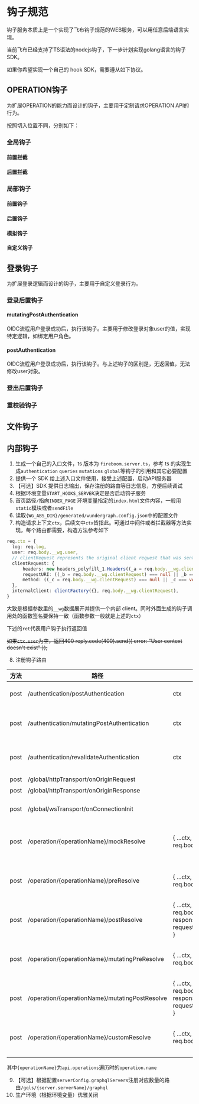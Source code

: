 # 钩子规范

钩子服务本质上是一个实现了飞布钩子规范的WEB服务，可以用任意后端语言实现。

当前飞布已经支持了TS语法的nodejs钩子，下一步计划实现golang语言的钩子SDK。

如果你希望实现一个自己的 hook  SDK，需要遵从如下协议。

## OPERATION钩子

为扩展OPERATION的能力而设计的钩子，主要用于定制请求OPERATION API的行为。

按照切入位置不同，分别如下：

### 全局钩子

#### 前置拦截



#### 后置拦截



### 局部钩子

#### 前置钩子



#### 后置钩子



#### 模拟钩子



#### 自定义钩子



## 登录钩子

为扩展登录逻辑而设计的钩子，主要用于自定义登录行为。

### 登录后置钩子

#### mutatingPostAuthentication

OIDC流程用户登录成功后，执行该钩子。主要用于修改登录对象user的值，实现特定逻辑，如绑定用户角色。



#### postAuthentication

OIDC流程用户登录成功后，执行该钩子。与上述钩子的区别是，无返回值，无法修改user对象。



### 登出后置钩子



### 重校验钩子





## 文件钩子



## 内部钩子









1. 生成一个自己的入口文件，ts 版本为 `fireboom.server.ts`，参考 ts 的实现生成`authentication` `queries` `mutations` `global`等钩子的引用和其它必要配置
2. 提供一个 SDK 给上述入口文件使用，接受上述配置，启动API服务器
3. 【可选】SDK 提供日志输出，保存注册的路由等日志信息，方便后续调试
4. 根据环境变量`START_HOOKS_SERVER`决定是否启动钩子服务
5. 首页路径`/`指向`INDEX_PAGE` 环境变量指定的`index.html`文件内容，一般用`static`模块或者`sendFile`
6. 读取`{WG_ABS_DIR}/generated/wundergraph.config.json`中的配置文件
7. 构造请求上下文`ctx`，后续文中`ctx`皆指此。可通过中间件或者拦截器等方法实现，每个路由都需要，构造方法参考如下

```ts
req.ctx = {
  log: req.log,
  user: req.body.__wg.user,
  // clientRequest represents the original client request that was sent initially to the WunderNode.
  clientRequest: {
      headers: new headers_polyfill_1.Headers((_a = req.body.__wg.clientRequest) === null || _a === void 0 ? void 0 : _a.headers),
      requestURI: ((_b = req.body.__wg.clientRequest) === null || _b === void 0 ? void 0 : _b.requestURI) || '',
      method: ((_c = req.body.__wg.clientRequest) === null || _c === void 0 ? void 0 : _c.method) || 'GET',
  },
  internalClient: clientFactory({}, req.body.__wg.clientRequest),
}
```

大致是根据参数里的`__wg`数据展开并提供一个内部 client。同时外面生成的钩子调用处的函数签名要保持一致（函数参数一般就是上述的`ctx`）

下述的`ret`代表用户钩子执行返回值

~~如果`ctx.user`为空，返回400 reply.code(400).send({ error: "User context doesn't exist" });~~

8. 注册钩子路由



| 方法   | 路径                                             | 入参                                                                 | 成功出参                                                                                                                              | 失败出参                                                      | 说明                                                                       |
| ---- | ---------------------------------------------- | ------------------------------------------------------------------ | --------------------------------------------------------------------------------------------------------------------------------- | --------------------------------------------------------- | ------------------------------------------------------------------------ |
| post | /authentication/postAuthentication             | ctx                                                                | { hook: 'postAuthentication' }                                                                                                    | { hook: 'postAuthentication', error }                     | 有用户钩子函数则调用该函数，成功200，失败500，下同                                             |
| post | /authentication/mutatingPostAuthentication     | ctx                                                                | { hook: 'postAuthentication', response: 函数返回值, setClientRequestHeaders: 参考flattenHeaders }                                        | { hook: 'postAuthentication', error }                     |                                                                          |
| post | /authentication/revalidateAuthentication       | ctx                                                                | { hook: 'revalidateAuthentication', response: ret, setClientRequestHeaders: 参考flattenHeaders }                                    | { hook: 'revalidateAuthentication', error }               |                                                                          |
| post | /global/httpTransport/onOriginRequest          |                                                                    |                                                                                                                                   |                                                           | 不常用，参考 ts 源码实现                                                           |
| post | /global/httpTransport/onOriginResponse         |                                                                    |                                                                                                                                   |                                                           | 不常用，参考 ts 源码实现                                                           |
| post | /global/wsTransport/onConnectionInit           |                                                                    |                                                                                                                                   |                                                           | 需根据 `config.global?.wsTransport?.onConnectionInit` 判断是否开启，不常用，参考 ts 源码实现 |
| post | /operation/{operationName}/mockResolve         | { ...ctx, input: req.body.input }                                  | { op: operationName, hook: 'mock', response: ret, setClientRequestHeaders: request.ctx.clientRequest.headers }                    | { op: operationName, hook: 'mock', error }                |                                                                          |
| post | /operation/{operationName}/preResolve          | { ...ctx, input: req.body.input }                                  | { op: operationName, hook: 'preResolve', setClientRequestHeaders: request.ctx.clientRequest.headers }                             | { op: operationName, hook: 'preResolve', error }          |                                                                          |
| post | /operation/{operationName}/postResolve         | { ...ctx, input: req.body.input, response: request.body.response } | { op: operationName, hook: 'postResolve', setClientRequestHeaders: request.ctx.clientRequest.headers }                            | { op: operationName, hook: 'postResolve', error }         |                                                                          |
| post | /operation/{operationName}/mutatingPreResolve  | { ...ctx, input: req.body.input }                                  | { op: operationName, hook: 'mutatingPreResolve', input: ret, setClientRequestHeaders: request.ctx.clientRequest.headers }         | { op: operationName, hook: 'mutatingPreResolve', error }  |                                                                          |
| post | /operation/{operationName}/mutatingPostResolve | { ...ctx, input: req.body.input, response: request.body.response } | { op: operationName, hook: 'mutatingPostResolve', response: ret, setClientRequestHeaders: request.ctx.clientRequest.headers }     | { op: operationName, hook: 'mutatingPostResolve', error } |                                                                          |
| post | /operation/{operationName}/customResolve       | { ...ctx, input: req.body.input }                                  | { op: operationName, hook: 'customResolve', response: ret \|\| null, setClientRequestHeaders: request.ctx.clientRequest.headers } | { op: operationName, hook: 'customResolve', error }       |                                                                          |

其中`{operationName}`为`api.operations`遍历时的`operation.name`

9. 【可选】根据配置`serverConfig.graphqlServers`注册对应数量的路由`/gqls/{server.serverName}/graphql`
10. 生产环境（根据环境变量）优雅关闭
